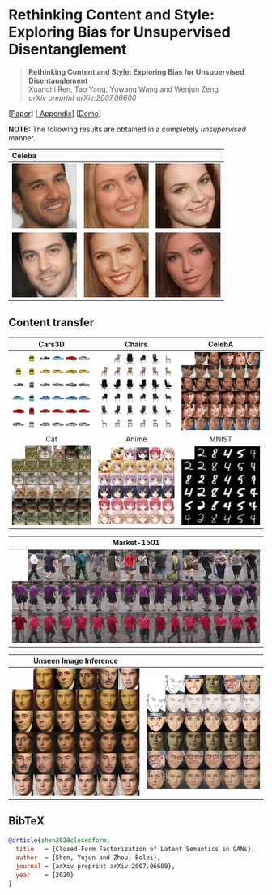 # Rethinking Content and Style: Exploring Bias for Unsupervised Disentanglement

> **Rethinking Content and Style: Exploring Bias for Unsupervised Disentanglement** <br>
> Xuanchi Ren, Tao Yang, Yuwang Wang and Wenjun Zeng <br>
> *arXiv preprint arXiv:2007.06600*
> 
[[Paper]()]
[[ Appendix]()]
[[Demo]()]


**NOTE:** The following results are obtained in a completely *unsupervised* manner.

| Celeba | | |
| :-- | :-- | :-- |
| ![image](./images/movie_3.gif) | ![image](./images/movie_4.gif) | ![image](./images/movie_5.gif)
| ![image](./images/movie_6.gif) | ![image](./images/movie_7.gif) | ![image](./images/movie_8.gif)

## Content transfer
| Cars3D | Chairs | CelebA |
| :---: | :---: | :---: |
| ![image](./images/car_ours_1.png) | ![image](./images/chairs_ours_1.png) | ![image](./images/celeba_ours_1.png) |
| Cat | Anime | MNIST |
| ![image](./images/cat_1.png) | ![image](./images/anima_1.jpg) | ![image](./images/MNIST_1.png) |

| Market-1501 | 
| :---: | 
| ![image](./images/reid_2.png) |

| Unseen Image Inference|  | 
| :---: | :---: |
| ![image](./images/unseen_1.png) | ![image](./images/unseen_2.png) |
    

## BibTeX

```bibtex
@article{shen2020closedform,
  title   = {Closed-Form Factorization of Latent Semantics in GANs},
  author  = {Shen, Yujun and Zhou, Bolei},
  journal = {arXiv preprint arXiv:2007.06600},
  year    = {2020}
}
```
